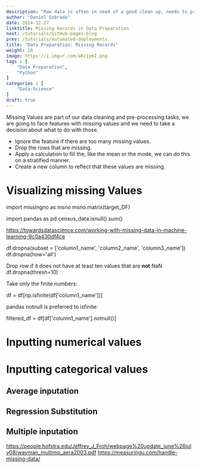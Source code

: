 ```yaml
---
description: "Raw data is often in need of a good clean up, needs to pre-processed, cleaned, re-formatted,  combined, enriched, corrected and consolidated. Feeding our models with good quality data is a essential to ensure that we get good results.. Missing values are one of the first things we need to deal with."
author: "Daniel Sobrado"
date: 2014-12-27
linktitle: Missing Records in Data Preparation
next: /tutorials/GitHub-pages-blog
prev: /tutorials/automated-deployments
title: "Data Preparation: Missing Records"
weight: 10
image: https://i.imgur.com/aRz1ymI.png
tags : [
    "Data Preparation",
    "Python"
]
categories : [
    "Data-Science"
]
draft: true
---
```


Missing Values are part of our data cleaning and pre-processing tasks, we are going to face features with missing values and we need to take a decision about what to do with those.

* Ignore the feature if there are too many missing values.
* Drop the rows that are  missing.
* Apply a calculation to fill the, like the mean or the mode, we can do this on a stratified manner.
* Create a new column to reflect that these values are missing.

# Visualizing missing Values

import missingno as msno
msno.matrix(target_DF)

import pandas as pd
census_data.isnull().sum()


https://towardsdatascience.com/working-with-missing-data-in-machine-learning-9c0a430df4ce


df.dropna(subset = ['column1_name', 'column2_name', 'column3_name'])
df.dropna(how='all')

Drop row if it does not have at least ten values that are **not** NaN
df.dropna(thresh=10)

Take only the finite numbers:

df = df[np.isfinite(df['column1_name'])]

pandas notnull is preferred to isfinite:

filtered_df = df[df['column1_name'].notnull()]


# Inputting numerical values

# Inputting categorical values

## Average inputation
## Regression Substitution
## Multiple inputation

https://people.hofstra.edu/Jeffrey_J_Froh/webpage%20update_june%26july08/wayman_multimp_aera2003.pdf
https://measuringu.com/handle-missing-data/
